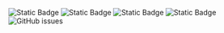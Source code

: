 ![Static Badge](https://img.shields.io/badge/blacklists-60-000000) ![Static Badge](https://img.shields.io/badge/blacklisted-3052170-cc0000) ![Static Badge](https://img.shields.io/badge/whitelisted-2243-00CC00) ![Static Badge](https://img.shields.io/badge/streaming_blacklist-28107-000000) ![GitHub issues](https://img.shields.io/github/issues/fabriziosalmi/blacklists)
